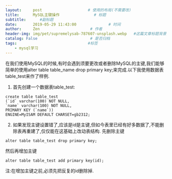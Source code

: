 ```yaml
---
layout:     post                    # 使用的布局(不需要改)
title:      MySQL主键操作               # 标题
subtitle:      #副标题
date:       2019-05-29 11:43:00              # 时间
author:     Zen                      # 作者
header-img: img/pet/supremelysab-787607-unsplash.webp   #这篇文章标题背景图片
catalog: False                       # 是否归档
tags:                               #标签
    - mysql学习
---
```


在我们使用MySQL的时候,有时会遇到须要更改或者删除MySQL的主键,我们能够简单的使用alter table table_name drop primary key;来完成.以下我使用数据表table_test来作了样例.
1. 首先创建一个数据表table_test:
```
create table table_test
(`id` varchar(100) NOT NULL,
`name` varchar(100) NOT NULL,
PRIMARY KEY (`name`))
ENGINE=MyISAM DEFAULT CHARSET=gb2312;
```
2. 如果发现主键设置错了,应该是id是主键,但如今表里已经有好多数据了,不能删除表再重建了,仅仅能在这基础上改动表结构.
先删除主键

`alter table table_test drop primary key;`

然后再增加主键

`alter table table_test add primary key(id);`

注:在增加主键之前,必须先把反复的id删除掉.
